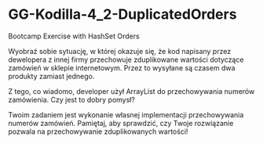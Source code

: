 # GG-Kodilla-4_2-DuplicatedOrders
Bootcamp Exercise with HashSet Orders

Wyobraź sobie sytuację, w której okazuje się, że kod napisany przez dewelopera z innej firmy przechowuje zduplikowane wartości dotyczące zamówień w sklepie internetowym. Przez to wysyłane są czasem dwa produkty zamiast jednego.

Z tego, co wiadomo, developer użył ArrayList do przechowywania numerów zamówienia. Czy jest to dobry pomysł?

Twoim zadaniem jest wykonanie własnej implementacji przechowywania numerów zamówień. Pamiętaj, aby sprawdzić, czy Twoje rozwiązanie pozwala na przechowywanie zduplikowanych wartości!
